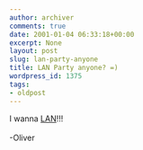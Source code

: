 ```yaml
---
author: archiver
comments: true
date: 2001-01-04 06:33:18+00:00
excerpt: None
layout: post
slug: lan-party-anyone
title: LAN Party anyone? =)
wordpress_id: 1375
tags:
- oldpost
---
```


I wanna <a href=http://www.lanparty.com/theguide/gettingstarted.shtm target="_blank">LAN</a>!!!<br /><br />-Oliver